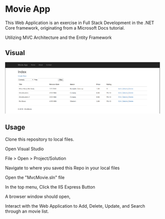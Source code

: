 # Movie App

This Web Application is an exercise in Full Stack Development in the .NET Core framework,
originating from a Microsoft Docs tutorial.

Utilizing MVC Architecture and the Entity Framework

## Visual

![Movie_App](./MvcMovie/MvcMovie/wwwroot/images/movie_app.PNG)

## Usage

Clone this repository to local files.

Open Visual Studio

File > Open > Project/Solution

Navigate to where you saved this Repo in your local files

Open the "MvcMovie.sln" file

In the top menu, Click the IIS Express Button

A browser window should open,

Interact with the Web Application to Add, Delete, Update, and Search through an
movie list.